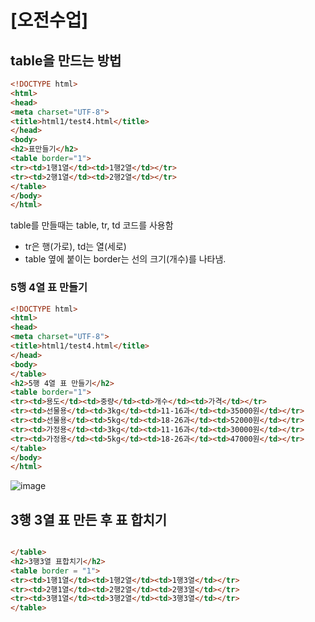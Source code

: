 # [오전수업]

## table을 만드는 방법

```html
<!DOCTYPE html>
<html>
<head>
<meta charset="UTF-8">
<title>html1/test4.html</title>
</head>
<body>
<h2>표만들기</h2>
<table border="1">
<tr><td>1행1열</td><td>1행2열</td></tr>
<tr><td>2행1열</td><td>2행2열</td></tr>
</table>
</body>
</html>
```

table를 만들때는 table, tr, td 코드를 사용함
- tr은 행(가로), td는 열(세로)
- table 옆에 붙이는 border는 선의 크기(개수)를 나타냄.



### 5행 4열 표 만들기
```html
<!DOCTYPE html>
<html>
<head>
<meta charset="UTF-8">
<title>html1/test4.html</title>
</head>
<body>
</table>
<h2>5행 4열 표 만들기</h2>
<table border="1">
<tr><td>용도</td><td>중량</td><td>개수</td><td>가격</td></tr>
<tr><td>선물용</td><td>3kg</td><td>11-16과</td><td>35000원</td></tr>
<tr><td>선물용</td><td>5kg</td><td>18-26과</td><td>52000원</td></tr>
<tr><td>가정용</td><td>3kg</td><td>11-16과</td><td>30000원</td></tr>
<tr><td>가정용</td><td>5kg</td><td>18-26과</td><td>47000원</td></tr>
</table>
</body>
</html>
```
![image](https://user-images.githubusercontent.com/95197594/151272313-3b7aec68-8e1b-4bf4-bac7-371fac784d62.png)

## 3행 3열 표 만든 후 표 합치기
```html

</table>
<h2>3행3열 표합치기</h2>
<table border = "1">
<tr><td>1행1열</td><td>1행2열</td><td>1행3열</td></tr>
<tr><td>2행1열</td><td>2행2열</td><td>2행3열</td></tr>
<tr><td>3행1열</td><td>3행2열</td><td>3행3열</td></tr>
</table>




